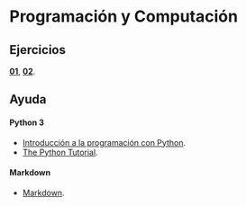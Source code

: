 # Programación y Computación

## Ejercicios

**[01](data/e01.md)**, **[02](data/e02.md)**.

## Ayuda

#### Python 3

* [Introducción a la programación con Python](http://mclibre.org/consultar/python).
* [The Python Tutorial](http://docs.python.org/3/tutorial).

#### Markdown

* [Markdown](https://guides.github.com/pdfs/markdown-cheatsheet-online.pdf).
